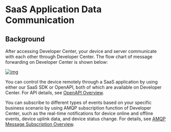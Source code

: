 # SaaS Application Data Communication

## **Background**

After accessing Developer Center, your device and server communicate with each other through Developer Center.  The flow chart of message forwarding on Developer Center is shown below:


<a data-fancybox title="img" href="/en/saasDevelop/image2022-3-14_15-30-55.png">![img](/en/saasDevelop/image2022-3-14_15-30-55.png)</a>

You can control the device remotely through a SaaS application by using either our SaaS SDK or OpenAPI, both of which are available on Developer Center. For API details, see [OpenAPI Overview](OpenAPI/API_accessInstruction.md).

You can subscribe to different types of events based on your specific business scenario by using AMQP subscription function of Developer Center, such as the real-time notifications for device online and offline events, device uplink data, and device status change. For details, see [AMQP Message Subscription Overview](/saasDevelop/AMQPSubscription/subscription/AMQPinfo).

